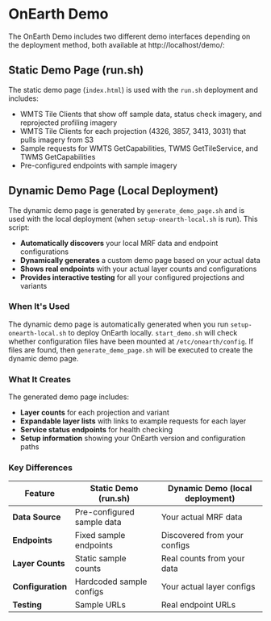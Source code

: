 # OnEarth Demo

The OnEarth Demo includes two different demo interfaces depending on the deployment method, both available at http://localhost/demo/:

## Static Demo Page (run.sh)

The static demo page (`index.html`) is used with the `run.sh` deployment and includes:

- WMTS Tile Clients that show off sample data, status check imagery, and reprojected profiling imagery
- WMTS Tile Clients for each projection (4326, 3857, 3413, 3031) that pulls imagery from S3
- Sample requests for WMTS GetCapabilities, TWMS GetTileService, and TWMS GetCapabilities
- Pre-configured endpoints with sample imagery

## Dynamic Demo Page (Local Deployment)

The dynamic demo page is generated by `generate_demo_page.sh` and is used with the local deployment (when `setup-onearth-local.sh` is run). This script:

- **Automatically discovers** your local MRF data and endpoint configurations
- **Dynamically generates** a custom demo page based on your actual data
- **Shows real endpoints** with your actual layer counts and configurations
- **Provides interactive testing** for all your configured projections and variants

### When It's Used

The dynamic demo page is automatically generated when you run `setup-onearth-local.sh` to deploy OnEarth locally. `start_demo.sh` will check whether configuration files have been mounted at `/etc/onearth/config`. If files are found, then `generate_demo_page.sh` will be executed to create the dynamic demo page.

### What It Creates

The generated demo page includes:
- **Layer counts** for each projection and variant
- **Expandable layer lists** with links to example requests for each layer
- **Service status endpoints** for health checking
- **Setup information** showing your OnEarth version and configuration paths

### Key Differences

| Feature | Static Demo (run.sh) | Dynamic Demo (local deployment) |
|---------|---------------------|--------------------------------|
| **Data Source** | Pre-configured sample data | Your actual MRF data |
| **Endpoints** | Fixed sample endpoints | Discovered from your configs |
| **Layer Counts** | Static sample counts | Real counts from your data |
| **Configuration** | Hardcoded sample configs | Your actual layer configs |
| **Testing** | Sample URLs | Real endpoint URLs |

